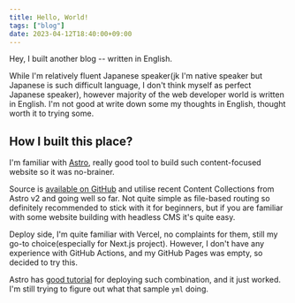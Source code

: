 ```yaml
---
title: Hello, World!
tags: ["blog"]
date: 2023-04-12T18:40:00+09:00
---
```


Hey, I built another blog -- written in English.

While I'm relatively fluent Japanese speaker(jk I'm native speaker but Japanese is such difficult language, I don't think myself as perfect Japanese speaker), however majority of the web developer world is written in English. I'm not good at write down some my thoughts in English, thought worth it to trying some.

## How I built this place?

I'm familiar with [Astro](https://astro.build/), really good tool to build such content-focused website so it was no-brainer.

Source is [available on GitHub](https://github.com/lonsagisawa/lonsagisawa.github.io) and utilise recent Content Collections from Astro v2 and going well so far. Not quite simple as file-based routing so definitely recommended to stick with it for beginners, but if you are familiar with some website building with headless CMS it's quite easy.

Deploy side, I'm quite familiar with Vercel, no complaints for them, still my go-to choice(especially for Next.js project). However, I don't have any experience with GitHub Actions, and my GitHub Pages was empty, so decided to try this.

Astro has [good tutorial](https://docs.astro.build/en/guides/deploy/github/) for deploying such combination, and it just worked. I'm still trying to figure out what that sample `yml` doing.
